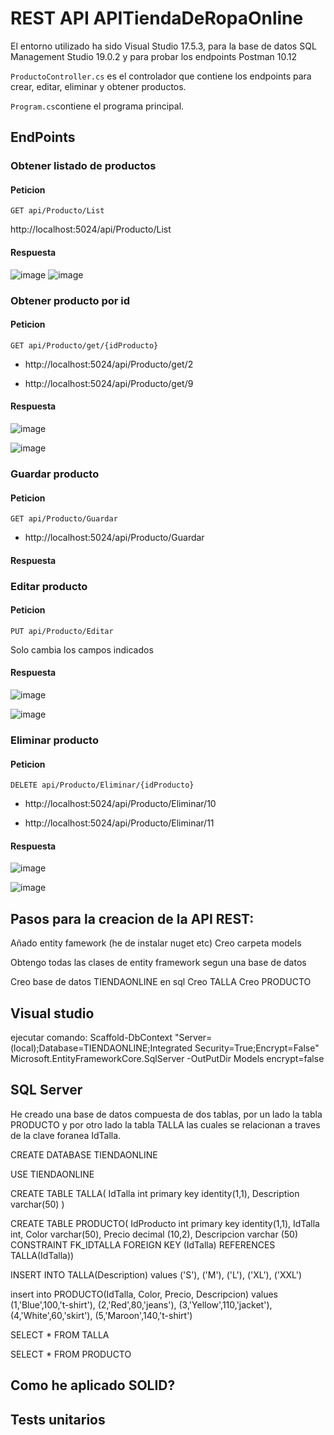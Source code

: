 <h1>REST API APITiendaDeRopaOnline</h1>

El entorno utilizado ha sido Visual Studio 17.5.3, para la base de datos SQL Management Studio 19.0.2 y para probar los endpoints Postman 10.12

`ProductoController.cs` es el controlador que contiene los endpoints para crear, editar, eliminar y obtener productos.

`Program.cs`contiene el programa principal.

## EndPoints

### Obtener listado de productos

#### Peticion

`GET api/Producto/List`

http://localhost:5024/api/Producto/List

#### Respuesta

![image](https://user-images.githubusercontent.com/108033668/231489847-6a55fa2a-ee6b-4c46-940d-dd3c359381dd.png)
![image](https://user-images.githubusercontent.com/108033668/231490286-3d3b870b-f6b5-45a4-ad9f-fd0cef4129fe.png)


### Obtener producto por id

#### Peticion
`GET api/Producto/get/{idProducto}`

- http://localhost:5024/api/Producto/get/2

- http://localhost:5024/api/Producto/get/9

#### Respuesta
![image](https://user-images.githubusercontent.com/108033668/231491207-ecd4a0ed-205d-4505-9ded-ffaa34a77f1b.png)

![image](https://user-images.githubusercontent.com/108033668/231491111-59cc3f0f-7d20-40da-bc73-7cc603a63ad6.png)


### Guardar producto

#### Peticion
`GET api/Producto/Guardar`

- http://localhost:5024/api/Producto/Guardar

#### Respuesta



### Editar producto

#### Peticion
`PUT api/Producto/Editar`

Solo cambia los campos indicados

#### Respuesta
![image](https://user-images.githubusercontent.com/108033668/231593721-e70c14a4-b9bf-4130-9624-2e55d13b50ef.png)

![image](https://user-images.githubusercontent.com/108033668/231593478-aa1dc6d8-5aae-4ed2-8d31-14d23afcd600.png)




### Eliminar producto

#### Peticion
`DELETE api/Producto/Eliminar/{idProducto}`

- http://localhost:5024/api/Producto/Eliminar/10

- http://localhost:5024/api/Producto/Eliminar/11

#### Respuesta
![image](https://user-images.githubusercontent.com/108033668/231594412-675c16a2-6e2c-43ca-9fef-ab5e7080d48e.png)

![image](https://user-images.githubusercontent.com/108033668/231594237-46daf2e2-2592-4a56-9468-7945b1701459.png)




## Pasos para la creacion de la API REST:

Añado entity famework (he de instalar nuget etc)
Creo carpeta models 

Obtengo todas las clases de entity framework segun una base de datos

Creo base de datos TIENDAONLINE en sql
	Creo TALLA
	Creo PRODUCTO


## Visual studio

ejecutar comando: Scaffold-DbContext "Server=(local);Database=TIENDAONLINE;Integrated Security=True;Encrypt=False" Microsoft.EntityFrameworkCore.SqlServer -OutPutDir Models encrypt=false

## SQL Server
He creado una base de datos compuesta de dos tablas, por un lado la tabla PRODUCTO y por otro lado la tabla TALLA las cuales se relacionan a traves de la clave foranea IdTalla.


CREATE DATABASE TIENDAONLINE

USE TIENDAONLINE

CREATE TABLE TALLA(
IdTalla int primary key identity(1,1),
Description varchar(50)
)

CREATE TABLE PRODUCTO(
IdProducto int primary key identity(1,1),
IdTalla int,
Color varchar(50),
Precio decimal (10,2),
Descripcion varchar (50)
CONSTRAINT FK_IDTALLA FOREIGN KEY (IdTalla) REFERENCES TALLA(IdTalla))

INSERT INTO TALLA(Description) values
('S'),
('M'),
('L'),
('XL'),
('XXL')

insert into PRODUCTO(IdTalla, Color, Precio, Descripcion) values
(1,'Blue',100,'t-shirt'),
(2,'Red',80,'jeans'),
(3,'Yellow',110,'jacket'),
(4,'White',60,'skirt'),
(5,'Maroon',140,'t-shirt')

SELECT * FROM TALLA

SELECT * FROM PRODUCTO 



## Como he aplicado SOLID?

## Tests unitarios
